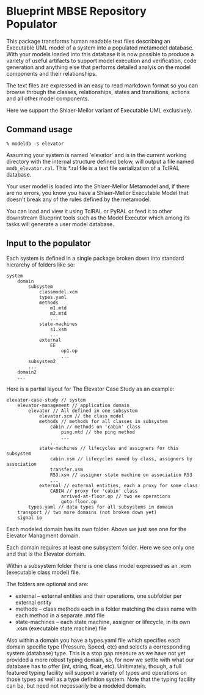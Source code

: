 # Blueprint MBSE Repository Populator

This package transforms human readable text files describing an Executable UML model of a system into
a populated metamodel database. With your models loaded into this database it is now possible to produce
a variety of useful artifacts to support model execution and verification, code generation and anything else
that performs detailed analyis on the model components and their relationships.

The text files are expressed in an easy to read markdown format so you can browse through the classes, relationships,
states and transitions, actions and all other model components.

Here we support the Shlaer-Mellor variant of Executable UML exclusively.

## Command usage

`% modeldb -s elevator`

Assuming your system is named 'elevator' and is in the current working directory with the internal structure defined below, will output a file named `mmdb_elevator.ral`. This *.ral file is a text file serialization of a TclRAL database.

Your user model is loaded into the Shlaer-Mellor Metamodel and, if there are no errors, you know you have a Shlaer-Mellor Executable Model that doesn't break any of the rules defined by the metamodel.

You can load and view it using TclRAL or PyRAL or feed it to other downstream Blueprint tools such as the
Model Executor which among its tasks will generate a user model database.


## Input to the populator

Each system is defined in a single package broken down into standard hierarchy of folders like so:

    system
        domain
            subsystem
                classmodel.xcm
                types.yaml
                methods
                    m1.mtd
                    m2.mtd
                    ...
                state-machines
                    s1.xsm
                    ...
                external
                    EE
                        op1.op
                        ...
            subsystem2
            ...
        domain2
        ...
   
Here is a partial layout for The Elevator Case Study as an example:


    elevator-case-study // system
        elevator-management // application domain
            elevator // All defined in one subsystem
                elevator.xcm // the class model
                methods // methods for all classes in subsystem
                    cabin // methods on 'cabin' class
                        ping.mtd // the ping method
                        ...
                    ...
                state-machines // lifecycles and assigners for this subsystem
                    cabin.xsm // lifecycles named by class, assigners by association
                    transfer.xsm
                    R53.xsm // assigner state machine on association R53
                    ...
                external // external entities, each a proxy for some class
                    CABIN // proxy for 'cabin' class
                        arrived-at-floor.op // two ee operations
                        goto-floor.op
            types.yaml // data types for all subsystems in domain
        transport // two more domains (not broken down yet)
        signal io

Each modeled domain has its own folder. Above we just see one for the Elevator Managment domain.

Each domain requires at least one subsystem folder. Here we see only one and that is the Elevator domain.

Within a subsystem folder there is one class model expressed as an .xcm (executable class model) file.

The folders are optional and are:

* external – external entities and their operations, one subfolder per external entity
* methods – class methods each in a folder matching the class name with each method in a separate .mtd file
* state-machines – each state machine, assigner or lifecycle, in its own .xsm (executable state machine) file

Also within a domain you have a types.yaml file which specifies each domain specific type (Pressure, Speed, etc) and selects
a corresponding system (database) type. This is a stop gap measure as we have not yet provided a more robust typing
domain, so, for now we settle with what our database has to offer (int, string, float, etc). Unltimately, though,
a full featured typing facility will support a variety of types and operations on those types as well as a type
definition system. Note that the typing facility can be, but need not necessarily be a modeled domain.